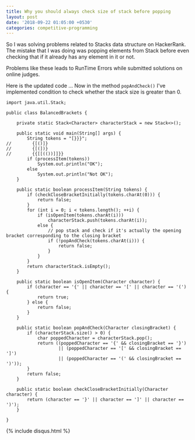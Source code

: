 ```yaml
---
title: Why you should always check size of stack before popping
layout: post
date: '2018-09-22 01:05:00 +0530'
categories: competitive-programming
---
```


So I was solving problems related to Stacks data structure on HackerRank.
The mistake that I was doing was popping elements from Stack before even checking that if it already
has any element in it or not.

Problems like these leads to RunTime Errors while submitted solutions on online judges.

Here is the updated code ... Now in the method ```popAndCheck()``` I've implemented condition to check
whether the stack size is greater than 0.

```
import java.util.Stack;

public class BalancedBrackets {

    private static Stack<Character> characterStack = new Stack<>();

    public static void main(String[] args) {
        String tokens = "[}}}";
//        {[()]}
//        {[(])}
//        {{[[(())]]}}
        if (processItem(tokens))
            System.out.println("OK");
        else
            System.out.println("Not OK");
    }

    public static boolean processItem(String tokens) {
        if (checkCloseBracketInitially(tokens.charAt(0))) {
            return false;
        }
        for (int i = 0; i < tokens.length(); ++i) {
            if (isOpenItem(tokens.charAt(i)))
                characterStack.push(tokens.charAt(i));
            else {
                // pop stack and check if it's actually the opening bracket corresponding to the closing bracket
                if (!popAndCheck(tokens.charAt(i))) {
                    return false;
                }
            }
        }
        return characterStack.isEmpty();
    }

    public static boolean isOpenItem(Character character) {
        if (character == '{' || character == '[' || character == '(') {
            return true;
        } else {
            return false;
        }
    }

    public static boolean popAndCheck(Character closingBracket) {
        if (characterStack.size() > 0) {
            char poppedCharacter = characterStack.pop();
            return ((poppedCharacter == '{' && closingBracket == '}')
                    || (poppedCharacter == '[' && closingBracket == ']')
                    || (poppedCharacter == '(' && closingBracket == ')'));
        }
        return false;
    }

    public static boolean checkCloseBracketInitially(Character character) {
        return (character == '}' || character == ']' || character == ')');
    }

}
```

{% include disqus.html %}